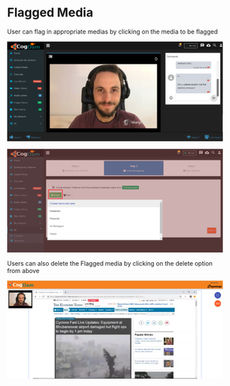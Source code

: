 # Flagged Media

User can flag in appropriate medias by clicking on the media to be flagged

![](../.gitbook/assets/image%20%2850%29.png)



![](../.gitbook/assets/image%20%28157%29.png)

Users can also delete the Flagged media by clicking on the delete option from above 

![](../.gitbook/assets/image%20%2874%29.png)

